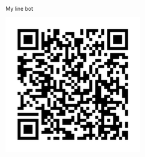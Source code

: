 My line bot

![Linebot QR code](https://github.com/dsmsfans/My_linebot/blob/master/pic/linebot_QRcode.png?raw=true)